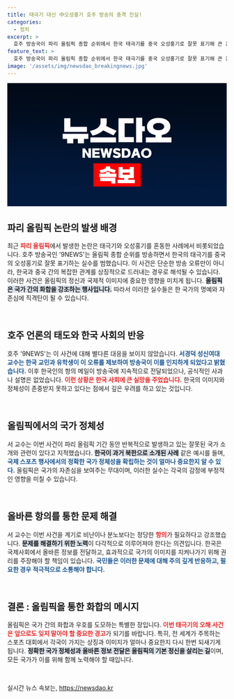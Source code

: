```yaml
---
title: 태극기 대신 中오성홍기 호주 방송의 충격 진실!
categories:
  - 정치
excerpt: >
  호주 방송국이 파리 올림픽 종합 순위에서 한국 태극기를 중국 오성홍기로 잘못 표기해 큰 논란을 일으켰습니다. 현지 한인들의 항의로 수정됐지만, 이번 사건은 올림픽 기간 내내 계속된 혼란을 상징적으로 보여줍니다.
feature_text: >
  호주 방송국이 파리 올림픽 종합 순위에서 한국 태극기를 중국 오성홍기로 잘못 표기해 큰 논란을 일으켰습니다. 현지 한인들의 항의로 수정됐지만, 이번 사건은 올림픽 기간 내내 계속된 혼란을 상징적으로 보여줍니다.
image: '/assets/img/newsdao_breakingnews.jpg'
---
```


<p><img src="/assets/img/newsdao_breakingnews.jpg" alt="firstkoreanews 속보" /></p>

<h2 data-ke-size="size26">파리 올림픽 논란의 발생 배경</h2>

<p data-ke-size="size16">최근 <b><span style="color: #ee2323;">파리 올림픽</span></b>에서 발생한 논란은 태극기와 오성홍기를 혼동한 사례에서 비롯되었습니다. 호주 방송국인 '9NEWS'는 올림픽 종합 순위를 방송하면서 한국의 태극기를 중국의 오성홍기로 잘못 표기하는 실수를 범했습니다. 이 사건은 단순한 방송 오류만이 아니라, 한국과 중국 간의 복잡한 관계를 상징적으로 드러내는 경우로 해석될 수 있습니다.  이러한 사건은 올림픽의 정신과 국제적 이미지에 중요한 영향을 미치게 됩니다. <b><span style="background-color: #21538527;">올림픽은 국가 간의 화합을 강조하는 행사입니다.</span></b> 따라서 이러한 실수들은 한 국가의 명예와 자존심에 직격탄이 될 수 있습니다.</p>

<p data-ke-size="size16">&nbsp;</p>

<h2 data-ke-size="size26">호주 언론의 태도와 한국 사회의 반응</h2>

<p data-ke-size="size16">호주 '9NEWS'는 이 사건에 대해 별다른 대응을 보이지 않았습니다. <b><span style="color: #1a5490;">서경덕 성신여대 교수는 한국 교민과 유학생이 이 오류를 제보하여 방송국이 이를 인지하게 되었다고 밝혔습니다.</span></b> 이후 한국인의 항의 메일이 방송국에 지속적으로 전달되었으나, 공식적인 사과나 설명은 없었습니다. <b><span style="color: #ee2323;">이런 상황은 한국 사회에 큰 실망을 주었습니다.</span></b> 한국의 이미지와 정체성이 존중받지 못하고 있다는 점에서 깊은 우려를 하고 있는 것입니다.</p>

<p data-ke-size="size16">&nbsp;</p>

<h2 data-ke-size="size26">올림픽에서의 국가 정체성</h2>

<p data-ke-size="size16">서 교수는 이번 사건이 파리 올림픽 기간 동안 반복적으로 발생하고 있는 잘못된 국가 소개와 관련이 있다고 지적했습니다. <b><span style="background-color: #21538527;">한국이 과거 북한으로 소개된 사례</span></b> 같은 예시를 들며, <b><span style="color: #1a5490;">국제 스포츠 행사에서의 정확한 국가 정체성을 확립하는 것이 얼마나 중요한지 알 수 있다.</span></b> 올림픽은 국가의 자존심을 보여주는 무대이며, 이러한 실수는 각국의 감정에 부정적인 영향을 미칠 수 있습니다.</p>

<p data-ke-size="size16">&nbsp;</p>

<h2 data-ke-size="size26">올바른 항의를 통한 문제 해결</h2>

<p data-ke-size="size16">서 교수는 이번 사건을 계기로 비난이나 분노보다는 정당한 <b><span style="color: #ee2323;">항의</span></b>가 필요하다고 강조했습니다. <b><span style="background-color: #21538527;">문제를 해결하기 위한 노력</span></b>이 다각적으로 이루어져야 한다는 의견입니다. 한국은 국제사회에서 올바른 정보를 전달하고, 효과적으로 국가의 이미지를 지켜나가기 위해 권리를 주장해야 할 책임이 있습니다. <b><span style="color: #1a5490;">국민들은 이러한 문제에 대해 주의 깊게 반응하고, 필요한 경우 적극적으로 소통해야 합니다.</span></b></p>

<p data-ke-size="size16">&nbsp;</p>

<h2 data-ke-size="size26">결론 : 올림픽을 통한 화합의 메시지</h2>

<p data-ke-size="size16">올림픽은 국가 간의 화합과 우호를 도모하는 특별한 장입니다. <b><span style="color: #ee2323;">이번 태극기의 오해 사건은 앞으로도 잊지 말아야 할 중요한 경고</span></b>가 되기를 바랍니다. 특히, 전 세계가 주목하는 스포츠 대회에서 각국이 가지는 상징과 이미지가 얼마나 중요한지 다시 한번 되새기게 됩니다. <b><span style="background-color: #21538527;">정확한 국가 정체성과 올바른 정보 전달은 올림픽의 기본 정신을 살리는 길</span></b>이며, 모든 국가가 이를 위해 함께 노력해야 할 때입니다.</p> 

<p data-ke-size="size16">&nbsp;</p>
실시간 뉴스 속보는, <a href="https://newsdao.kr" rel="dofollow">https://newsdao.kr</a>


